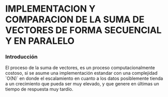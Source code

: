 # IMPLEMENTACION Y COMPARACION DE LA SUMA DE VECTORES DE FORMA SECUENCIAL Y  EN PARALELO



### Introducción

<div class="align-justify">
El proceso de la suma de vectores, es un proceso computacionalmente costoso, si se asume una implementación estandar con una complejidad `O(N)` en donde el escalamiento en cuanto a los datos posiblemente tienda a un crecimiento que pueda ser muy elevado, y que genere en últimas un tiempo de respuesta muy tardío.
</div>
